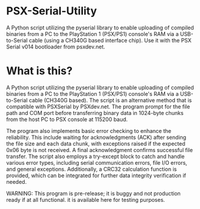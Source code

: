 # PSX-Serial-Utility
 A Python script utilizing the pyserial library to enable uploading of compiled binaries from a PC to the PlayStation 1 (PSX/PS1) console's RAM via a USB-to-Serial cable (using a CH340G based interface chip). Use it with the PSX Serial v014 bootloader from psxdev.net.

# What is this?  
A Python script utilizing the pyserial library to enable uploading of compiled binaries from a PC to the PlayStation 1 (PSX/PS1) console's RAM via a USB-to-Serial cable (CH340G based). The script is an alternative method that is compatible with PSXSerial by PSXdev.net. The program prompt for the file path and COM port before transferring binary data in 1024-byte chunks from the host PC to PSX console at 115200 baud.

The program also implements basic error checking to enhance the reliability. This include waiting for acknowledgments (ACK) after sending the file size and each data chunk, with exceptions raised if the expected 0x06 byte is not received. A final acknowledgment confirms successful file transfer. The script also employs a try-except block to catch and handle various error types, including serial communication errors, file I/O errors, and general exceptions. Additionally, a CRC32 calculation function is provided, which can be integrated for further data integrity verification if needed.

WARNING: This program is pre-release; it is buggy and not production ready if at all functional. it is available here for testing purposes. 

